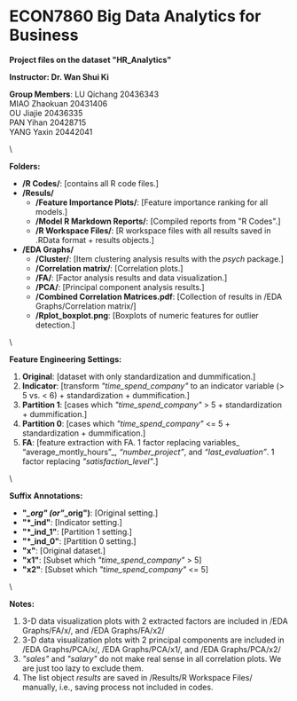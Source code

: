 # ECON7860 Big Data Analytics for Business

**Project files on the dataset "HR_Analytics"**

**Instructor: Dr. Wan Shui Ki**

**Group Members**:
  LU Qichang    20436343\
  MIAO Zhaokuan 20431406\
  OU Jiajie     20436335\
  PAN Yihan     20428715\
  YANG Yaxin    20442041

\

**Folders:**
  - **/R Codes/**: [contains all R code files.]
  - **/Resuls/**
    - **/Feature Importance Plots/**: [Feature importance ranking for all models.]
    - **/Model R Markdown Reports/**: [Compiled reports from "R Codes".]
    - **/R Workspace Files/**: [R workspace files with all results saved in .RData format + results objects.]
  - **/EDA Graphs/**
    - **/Cluster/**: [Item clustering analysis results with the _psych_ package.]
    - **/Correlation matrix/**: [Correlation plots.]
    - **/FA/**: [Factor analysis results and data visualization.]
    - **/PCA/**: [Principal component analysis results.]
    - **/Combined Correlation Matrices.pdf**: [Collection of results in /EDA Graphs/Correlation matrix/]
    - **/Rplot_boxplot.png**: [Boxplots of numeric features for outlier detection.]

\

**Feature Engineering Settings:**
  1. **Original**: [dataset with only standardization and dummification.]
  2. **Indicator**: [transform _"time_spend_company"_ to an indicator variable (> 5 vs. < 6) + standardization + dummification.]
  3. **Partition 1**: [cases which _"time_spend_company"_ > 5 + standardization + dummification.]
  4. **Partition 0**: [cases which _"time_spend_company"_ <= 5 + standardization + dummification.]
  5. **FA**: [feature extraction with FA. 1 factor replacing variables_ “average_montly_hours”_, _“number_project”_, and _“last_evaluation”_. 1 factor replacing _"satisfaction_level"_.]

\

**Suffix Annotations:**
  - **"*_org" (or"*_orig")**: [Original setting.]
  - **"*_ind"**: [Indicator setting.]
  - **"*_ind_1"**: [Partition 1 setting.]
  - **"*_ind_0"**: [Partition 0 setting.]
  - **"x"**: [Original dataset.]
  - **"x1"**: [Subset which _"time_spend_company"_ > 5]
  - **"x2"**: [Subset which _"time_spend_company"_ <= 5]

\

**Notes:**
 1. 3-D data visualization plots with 2 extracted factors are included in /EDA Graphs/FA/x/, and /EDA Graphs/FA/x2/
 2. 3-D data visualization plots with 2 principal components are included in /EDA Graphs/PCA/x/, /EDA Graphs/PCA/x1/, and /EDA Graphs/PCA/x2/
 3. _"sales"_ and _"salary"_ do not make real sense in all correlation plots. We are just too lazy to exclude them.
 4. The list object _results_ are saved in /Results/R Workspace Files/ manually, i.e., saving process not included in codes.
